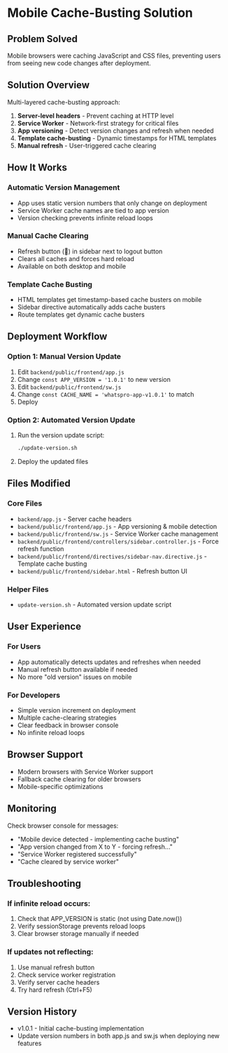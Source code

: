 # Mobile Cache-Busting Solution

## Problem Solved
Mobile browsers were caching JavaScript and CSS files, preventing users from seeing new code changes after deployment.

## Solution Overview
Multi-layered cache-busting approach:

1. **Server-level headers** - Prevent caching at HTTP level
2. **Service Worker** - Network-first strategy for critical files 
3. **App versioning** - Detect version changes and refresh when needed
4. **Template cache-busting** - Dynamic timestamps for HTML templates
5. **Manual refresh** - User-triggered cache clearing

## How It Works

### Automatic Version Management
- App uses static version numbers that only change on deployment
- Service Worker cache names are tied to app version
- Version checking prevents infinite reload loops

### Manual Cache Clearing
- Refresh button (🔄) in sidebar next to logout button
- Clears all caches and forces hard reload
- Available on both desktop and mobile

### Template Cache Busting
- HTML templates get timestamp-based cache busters on mobile
- Sidebar directive automatically adds cache busters
- Route templates get dynamic cache busters

## Deployment Workflow

### Option 1: Manual Version Update
1. Edit `backend/public/frontend/app.js`
2. Change `const APP_VERSION = '1.0.1'` to new version
3. Edit `backend/public/frontend/sw.js` 
4. Change `const CACHE_NAME = 'whatspro-app-v1.0.1'` to match
5. Deploy

### Option 2: Automated Version Update
1. Run the version update script:
   ```bash
   ./update-version.sh
   ```
2. Deploy the updated files

## Files Modified

### Core Files
- `backend/app.js` - Server cache headers
- `backend/public/frontend/app.js` - App versioning & mobile detection
- `backend/public/frontend/sw.js` - Service Worker cache management
- `backend/public/frontend/controllers/sidebar.controller.js` - Force refresh function
- `backend/public/frontend/directives/sidebar-nav.directive.js` - Template cache busting
- `backend/public/frontend/sidebar.html` - Refresh button UI

### Helper Files
- `update-version.sh` - Automated version update script

## User Experience

### For Users
- App automatically detects updates and refreshes when needed
- Manual refresh button available if needed
- No more "old version" issues on mobile

### For Developers
- Simple version increment on deployment
- Multiple cache-clearing strategies
- Clear feedback in browser console
- No infinite reload loops

## Browser Support
- Modern browsers with Service Worker support
- Fallback cache clearing for older browsers
- Mobile-specific optimizations

## Monitoring
Check browser console for messages:
- "Mobile device detected - implementing cache busting"
- "App version changed from X to Y - forcing refresh..."
- "Service Worker registered successfully"
- "Cache cleared by service worker"

## Troubleshooting

### If infinite reload occurs:
1. Check that APP_VERSION is static (not using Date.now())
2. Verify sessionStorage prevents reload loops
3. Clear browser storage manually if needed

### If updates not reflecting:
1. Use manual refresh button
2. Check service worker registration
3. Verify server cache headers
4. Try hard refresh (Ctrl+F5)

## Version History
- v1.0.1 - Initial cache-busting implementation
- Update version numbers in both app.js and sw.js when deploying new features
